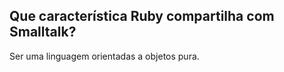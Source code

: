 ## Que característica Ruby compartilha com Smalltalk?

Ser uma linguagem orientadas a objetos pura.
